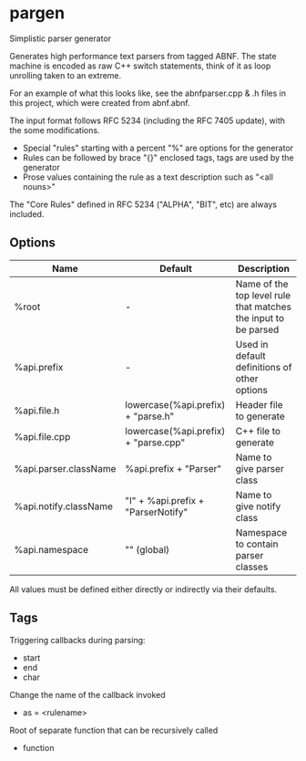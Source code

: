 # pargen
Simplistic parser generator

Generates high performance text parsers from tagged ABNF. The state machine 
is encoded as raw C++ switch statements, think of it as loop unrolling taken 
to an extreme.

For an example of what this looks like, see the abnfparser.cpp & .h files in 
this project, which were created from abnf.abnf.

The input format follows RFC 5234 (including the RFC 7405 update), with 
the some modifications. 
- Special "rules" starting with a percent "%" are options for the generator
- Rules can be followed by brace "{}" enclosed tags, tags are used by the
  generator
- Prose values containing the rule as a text description such as "\<all nouns>"

The "Core Rules" defined in RFC 5234 ("ALPHA", "BIT", etc) are always 
included.

## Options

| Name | Default | Description |
|--|--|--|
| %root | - | Name of the top level rule that matches the input to be parsed |
| %api.prefix | - | Used in default definitions of other options |
| %api.file.h | lowercase(%api.prefix) + "parse.h" | Header file to generate |
| %api.file.cpp | lowercase(%api.prefix) + "parse.cpp" | C++ file to generate |
| %api.parser.className | %api.prefix + "Parser" | Name to give parser class |
| %api.notify.className | "I" + %api.prefix + "ParserNotify" | Name to give notify class |
| %api.namespace | "" (global) | Namespace to contain parser classes |

All values must be defined either directly or indirectly via their defaults.

## Tags

Triggering callbacks during parsing:
- start
- end
- char

Change the name of the callback invoked
- as = \<rulename>

Root of separate function that can be recursively called
- function
